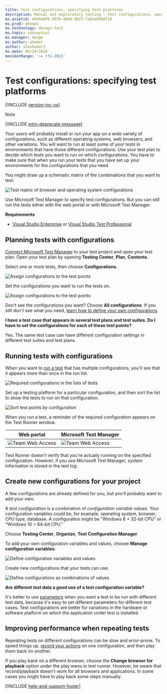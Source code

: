 ```yaml
---
title: Test configurations, specifying test platforms
description: Manual and exploratory testing - Test configurations, specifying test platforms when you want to test web applications
ms.assetid: 40d4a0f6-5978-404d-9627-fa81e950d718
ms.prod: devops
ms.technology: devops-test
ms.topic: conceptual
ms.manager: douge
ms.author: ahomer
author: alexhomer1
ms.date: 08/24/2018
monikerRange: '>= tfs-2015'
---
```


# Test configurations: specifying test platforms

[!INCLUDE [version-inc-vs](../_shared/version-inc-vs.md)]

>[!NOTE]
>[!INCLUDE [mtm-deprecate-message](../_shared/mtm-deprecate-message.md)]

Your users will probably install or run your app on a wide variety of configurations, such as different operating systems, web browsers, and other variations. You will want to run at least some of your tests in environments that have those different configurations. Use your test plan to decide which tests you want to run on which configurations. You have to make sure that when you run your tests that you have set up your environments for the configurations that you need.

You might draw up a schematic matrix of the combinations that you want to test:

![Test matrix of browser and operating system configurations](../_img/_shared/testing-configurations-schematic.png)

Use Microsoft Test Manager to specify test configurations. But you can still run the tests either with the web portal or with Microsoft Test Manager.

**Requirements**

* [Visual Studio Enterprise](https://visualstudio.microsoft.com/downloads/) or [Visual Studio Test Professional ](https://visualstudio.microsoft.com/vs/test-professional/)

## Planning tests with configurations  
 
[Connect Microsoft Test Manager](connect-microsoft-test-manager-to-your-team-project-and-test-plan.md)
to your test project and open your test plan. Open your test plan by opening **Testing Center**, **Plan**, **Contents**. 

Select one or more tests, then choose **Configurations**.

![Assign configurations to the test points](_img/test-configurations-specifying-test-platforms/mtmconfig-01.png)

Set the configurations you want to run the tests on.

![Assign configurations to the test points](_img/test-configurations-specifying-test-platforms/mtmconfig-02.png)

Don't see the configurations you want? Choose **All configurations**. If you still don't see what you need, 
[learn how to define your own configurations](#create-new).

**I have a test case that appears in several test plans and test suites. Do I have to set the configurations for each of these test points?**

Yes. The same test case can have different configuration settings in different test suites and test plans.

## Running tests with configurations  

When you want to [run a test](run-manual-tests-with-microsoft-test-manager.md)
that has multiple configurations, you'll see that it appears more than once in the run list. 

![Required configurations in the lists of tests](_img/test-configurations-specifying-test-platforms/mtmconfig-03.png) 

Set up a testing platform for a particular configuration, and then sort the list to show the tests to run on that configuration.

![Sort test points by configuration](_img/test-configurations-specifying-test-platforms/mtmconfig-04.png) 

When you run a test, a reminder of the required configuration appears on the Test Runner window.

| Web portal | Microsoft Test Manager |
| --- | --- |
| ![Team Web Access](_img/test-configurations-specifying-test-platforms/mtmconfig-05.png) | ![Team Web Access](_img/test-configurations-specifying-test-platforms/mtmconfig-05a.png) |
  
Test Runner doesn't verify that you're actually running on the specified configuration. 
However, if you use Microsoft Test Manager, system information is stored in the test log.

<a name="create-new"></a>
## Create new configurations for your project  

A few configurations are already defined for you, but you'll probably want to add your own.

A _test configuration_ is a combination of _configuration variable_ values. Your configuration variables could be, 
for example, operating system, browser, CPU type, database. A configuration might be "Windows 8 + 32-bit CPU" or "Windows 10 + 64-bit CPU." 

Choose **Testing Center**, **Organize**, **Test Configuration Manager**. 

To add your own configuration variables and values, choose **Manage configuration variables**:

![Define configuration variables and values](_img/test-configurations-specifying-test-platforms/mtmconfig-06.png)

Create new configurations that your tests can use:

![Define configurations as combinations of values](_img/test-configurations-specifying-test-platforms/mtmconfig-07.png)

**Are different test data a good use of a test configuration variable?**

It's better to use [parameters](../repeat-test-with-different-data.md)
when you want a test to be run with different test data, because it's easy to set different parameters for different test cases. 
Test configurations are better for variations in the hardware or software platform on which the application under test is installed. 

## Improving performance when repeating tests  

Repeating tests on different configurations can be slow and error-prone.
To speed things up, [record your actions](record-play-back-manual-tests.md) on one configuration,
and then play them back on another. 

If you play back on a different browser, choose the **Change browser for playback** option under the play menu in test runner. 
However, be aware that record/playback doesn't work for all browsers and applications. In some cases you might have to play back some steps manually.
  
[!INCLUDE [help-and-support-footer](../_shared/help-and-support-footer.md)] 
